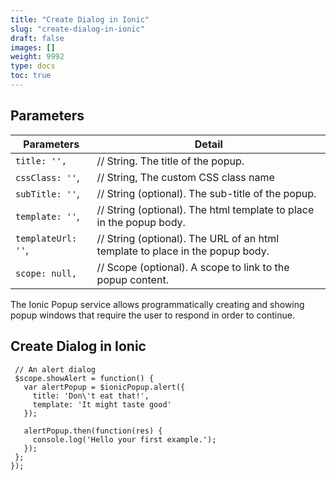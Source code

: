 ```yaml
---
title: "Create Dialog in Ionic"
slug: "create-dialog-in-ionic"
draft: false
images: []
weight: 9992
type: docs
toc: true
---
```


## Parameters
| Parameters| Detail|
| ------ | ------ |
|  `title: '',` |// String. The title of the popup.|
|  `cssClass: ''`,| // String, The custom CSS class name|
| `subTitle: ''`, |// String (optional). The sub-title of the popup.|
| `template: ''`, |// String (optional). The html template to place in the popup body.|
| `templateUrl: ''`, | // String (optional). The URL of an html template to place in the popup   body.|
| `scope: null,` | // Scope (optional). A scope to link to the popup content. |


The Ionic Popup service allows programmatically creating and showing popup windows that require the user to respond in order to continue.



## Create Dialog in Ionic
     // An alert dialog
     $scope.showAlert = function() {
       var alertPopup = $ionicPopup.alert({
         title: 'Don\'t eat that!',
         template: 'It might taste good'
       });
    
       alertPopup.then(function(res) {
         console.log('Hello your first example.');
       });
     };
    });

